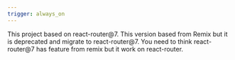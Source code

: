 ```yaml
---
trigger: always_on
---
```


This project based on react-router@7. This version based from Remix but it is deprecated and migrate to react-router@7.
You need to think react-router@7 has feature from remix but it work on react-router.
